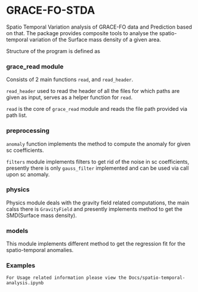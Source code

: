 # GRACE-FO-STDA

Spatio Temporal Variation analysis of GRACE-FO data and Prediction based on that. The package provides composite tools
to analyse the spatio-temporal variation of the Surface mass density of a given area.

Structure of the program is defined as

### grace_read module
Consists of 2 main functions `read`, and `read_header`. 

`read_header` used to read the header of all the files for which paths are given as input, serves as a helper function
for `read`.

`read` is the core of `grace_read` module and reads the file path provided via path list.

### preprocessing
`anomaly` function implements the method to compute the anomaly for given sc coefficients.

`filters` module implements filters to get rid of the noise in sc coefficients, presently there is only `gauss_filter` 
implemented and can be used via call upon sc anomaly.

### physics
Physics module deals with the gravity field related computations, the main calss there is `GravityField` and presently 
implements method to get the SMD(Surface mass density).

### models
This module implements different method to get the regression fit for the spatio-temporal anomalies.

### Examples
```For Usage related information please view the Docs/spatio-temporal-analysis.ipynb```
